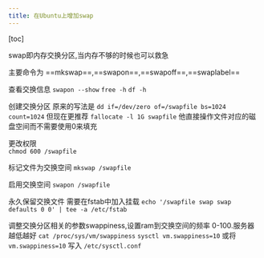 ```yaml
---
title: 在Ubuntu上增加swap
---
```


[toc]

swap即内存交换分区,当内存不够的时候也可以救急

主要命令为 ==mkswap==,==swapon==,==swapoff==,==swaplabel==

查看交换信息 
`swapon --show` 
`free -h` 
`df -h` 

创建交换分区 
原来的写法是 `dd if=/dev/zero of=/swapfile bs=1024 count=1024` 
但现在更推荐  `fallocate -l 1G swapfile` 他直接操作文件对应的磁盘空间而不需要使用0来填充

更改权限  
`chmod 600 /swapfile` 

标记文件为交换空间 
`mkswap /swapfile` 

启用交换空间 
`swapon /swapfile` 

永久保留交换文件 
需要在fstab中加入挂载 
`echo '/swapfile swap swap defaults 0 0' | tee -a /etc/fstab` 

调整交换分区相关的参数swappiness,设置ram到交换空间的频率 0-100.服务器越低越好
`cat /proc/sys/vm/swappiness`
`sysctl vm.swappiness=10` 或将 `vm.swappiness=10` 写入 `/etc/sysctl.conf`


